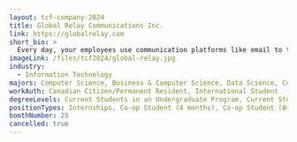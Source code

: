 ```yaml
---
layout: tcf-company-2024
title: Global Relay Communications Inc.
link: https://globalrelay.com
short_bio: >
  Every day, your employees use communication platforms like email to talk to colleagues, customers, and counterparties. These platforms distribute critical information and keep your organization running efficiently. But they also produce a flood of data that can strain the resources of your IT and business teams.
imageLink: /files/tcf2024/global-relay.jpg
industry:
  - Information Technology
majors: Computer Science, Business & Computer Science, Data Science, Computer Engineering
workAuth: Canadian Citizen/Permanent Resident, International Student
degreeLevels: Current Students in an Undergraduate Program, Current Students in a Masters Program, Current Students in a Phd Program, Graduated with an Undergraduate Degree, Graduated with a Graduate Degree (Masters or Phd)
positionTypes: Internships, Co-op Student (4 months), Co-op Student (8+ months), Recent Graduate, Full-time
boothNumber: 25
cancelled: true
---
```


